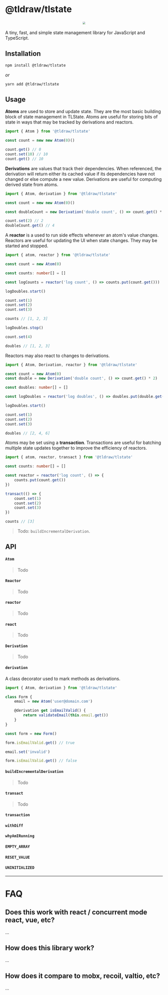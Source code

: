 # @tldraw/tlstate

<div style="text-align: center; transform: scale(.5);">
  <img src="https://github.com/tldraw/tlstate/raw/main/assets/tlstate-github.png"/>
</div>

A tiny, fast, and simple state management library for JavaScript and TypeScript.

## Installation

```bash
npm install @tldraw/tlstate
```

_or_

```yarn
yarn add @tldraw/tlstate
```

## Usage

**Atoms** are used to store and update state. They are the most basic building block of state management in TLState. Atoms are useful for storing bits of state in ways that may be tracked by derivations and reactors.

```ts
import { Atom } from '@tldraw/tlstate'

const count = new new Atom(0)()

count.get() // 0
count.set(10) // 10
count.get() // 10
```

**Derivations** are values that track their dependencies. When referenced, the derivation will return either its cached value if its dependencies have not changed or else compute a new value. Derivations are useful for computing derived state from atoms.

```ts
import { Atom, derivation } from '@tldraw/tlstate'

const count = new new Atom(0)()

const doubleCount = new Derivation('double count', () => count.get() * 2)

count.set(2) // 2
doubleCount.get() // 4
```

A **reactor** is a used to run side effects whenever an atom's value changes. Reactors are useful for updating the UI when state changes. They may be started and stopped.

```ts
import { atom, reactor } from '@tldraw/tlstate'

const count = new Atom(0)

const counts: number[] = []

const logCounts = reactor('log count', () => counts.put(count.get()))

logDoubles.start()

count.set(1)
count.set(2)
count.set(3)

counts // [1, 2, 3]

logDoubles.stop()

count.set(4)

doubles // [1, 2, 3]
```

Reactors may also react to changes to derivations.

```ts
import { Atom, Derivation, reactor } from '@tldraw/tlstate'

const count = new Atom(0)
const double = new Derivation('double count', () => count.get() * 2)

const doubles: number[] = []

const logDoubles = reactor('log doubles', () => doubles.put(double.get()))

logDoubles.start()

count.set(1)
count.set(2)
count.set(3)

doubles // [2, 4, 6]
```

Atoms may be set using a **transaction**. Transactions are useful for batching multiple state updates together to improve the efficiency of reactors.

```ts
import { atom, reactor, transact } from '@tldraw/tlstate'

const counts: number[] = []

const reactor = reactor('log count', () => {
	counts.put(count.get())
})

transact(() => {
	count.set(1)
	count.set(2)
	count.set(3)
})

counts // [3]
```

> Todo: `buildIncrementalDerivation`.

## API

#### `Atom`

> Todo

#### `Reactor`

> Todo

#### `reactor`

> Todo

#### `react`

> Todo

#### `Derivation`

> Todo

#### `derivation`

A class decorator used to mark methods as derivations.

```ts
import { Atom, derivation } from '@tldraw/tlstate'

class Form {
	email = new Atom('user@domain.com')

	@derivation get isEmailValid() {
		return validateEmail(this.email.get())
	}
}

const form = new Form()

form.isEmailValid.get() // true

email.set('invalid')

form.isEmailValid.get() // false
```

#### `buildIncrementalDerivation`

> Todo

#### `transact`

> Todo

#### `transaction`

#### `withDiff`

#### `whyAmIRunning`

#### `EMPTY_ARRAY`

#### `RESET_VALUE`

#### `UNINITIALIZED`

---

# FAQ

## Does this work with react / concurrent mode react, vue, etc?

...

## How does this library work?

...

## How does it compare to mobx, recoil, valtio, etc?

...
